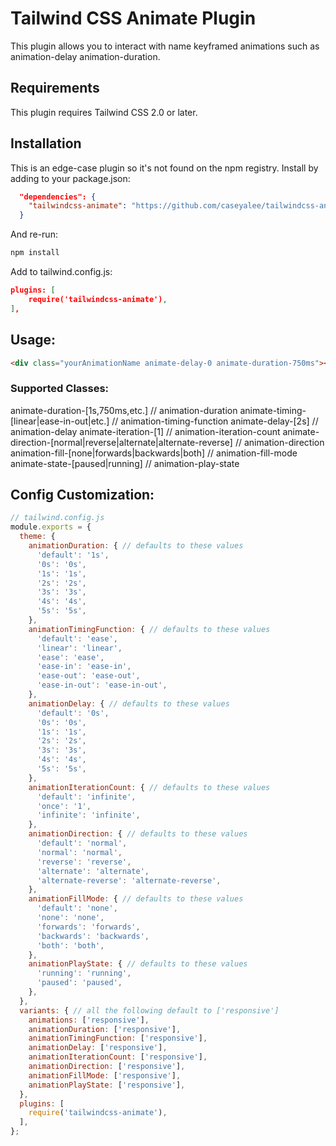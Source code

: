 # Tailwind CSS Animate Plugin

This plugin allows you to interact with name keyframed animations such as animation-delay animation-duration.

## Requirements

This plugin requires Tailwind CSS 2.0 or later.

## Installation

This is an edge-case plugin so it's not found on the npm registry.
Install by adding to your package.json:

```json
  "dependencies": {
    "tailwindcss-animate": "https://github.com/caseyalee/tailwindcss-animate.git"
  }
```

And re-run:

```bash
npm install
```

Add to tailwind.config.js:

```json
plugins: [
    require('tailwindcss-animate'),
],
```


## Usage:

```html
<div class="yourAnimationName animate-delay-0 animate-duration-750ms"></div>
```

### Supported Classes:

animate-duration-[1s,750ms,etc.] // animation-duration
animate-timing-[linear|ease-in-out|etc.] // animation-timing-function
animate-delay-[2s] // animation-delay
animate-iteration-[1] // animation-iteration-count
animate-direction-[normal|reverse|alternate|alternate-reverse] // animation-direction
animation-fill-[none|forwards|backwards|both] // animation-fill-mode
animate-state-[paused|running] // animation-play-state


## Config Customization:

```js
// tailwind.config.js
module.exports = {
  theme: {
    animationDuration: { // defaults to these values
      'default': '1s',
      '0s': '0s',
      '1s': '1s',
      '2s': '2s',
      '3s': '3s',
      '4s': '4s',
      '5s': '5s',
    },
    animationTimingFunction: { // defaults to these values
      'default': 'ease',
      'linear': 'linear',
      'ease': 'ease',
      'ease-in': 'ease-in',
      'ease-out': 'ease-out',
      'ease-in-out': 'ease-in-out',
    },
    animationDelay: { // defaults to these values
      'default': '0s',
      '0s': '0s',
      '1s': '1s',
      '2s': '2s',
      '3s': '3s',
      '4s': '4s',
      '5s': '5s',
    },
    animationIterationCount: { // defaults to these values
      'default': 'infinite',
      'once': '1',
      'infinite': 'infinite',
    },
    animationDirection: { // defaults to these values
      'default': 'normal',
      'normal': 'normal',
      'reverse': 'reverse',
      'alternate': 'alternate',
      'alternate-reverse': 'alternate-reverse',
    },
    animationFillMode: { // defaults to these values
      'default': 'none',
      'none': 'none',
      'forwards': 'forwards',
      'backwards': 'backwards',
      'both': 'both',
    },
    animationPlayState: { // defaults to these values
      'running': 'running',
      'paused': 'paused',
    },
  },
  variants: { // all the following default to ['responsive']
    animations: ['responsive'],
    animationDuration: ['responsive'],
    animationTimingFunction: ['responsive'],
    animationDelay: ['responsive'],
    animationIterationCount: ['responsive'],
    animationDirection: ['responsive'],
    animationFillMode: ['responsive'],
    animationPlayState: ['responsive'],
  },
  plugins: [
    require('tailwindcss-animate'),
  ],
};
```

